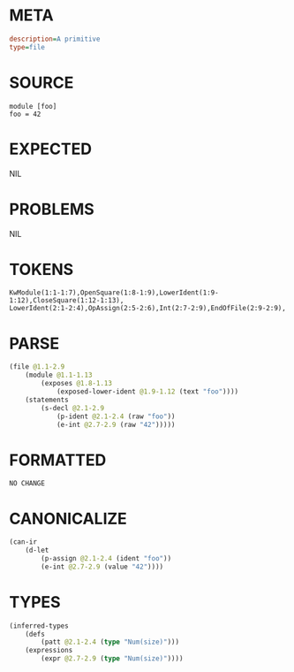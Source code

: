 # META
~~~ini
description=A primitive
type=file
~~~
# SOURCE
~~~roc
module [foo]
foo = 42
~~~
# EXPECTED
NIL
# PROBLEMS
NIL
# TOKENS
~~~zig
KwModule(1:1-1:7),OpenSquare(1:8-1:9),LowerIdent(1:9-1:12),CloseSquare(1:12-1:13),
LowerIdent(2:1-2:4),OpAssign(2:5-2:6),Int(2:7-2:9),EndOfFile(2:9-2:9),
~~~
# PARSE
~~~clojure
(file @1.1-2.9
	(module @1.1-1.13
		(exposes @1.8-1.13
			(exposed-lower-ident @1.9-1.12 (text "foo"))))
	(statements
		(s-decl @2.1-2.9
			(p-ident @2.1-2.4 (raw "foo"))
			(e-int @2.7-2.9 (raw "42")))))
~~~
# FORMATTED
~~~roc
NO CHANGE
~~~
# CANONICALIZE
~~~clojure
(can-ir
	(d-let
		(p-assign @2.1-2.4 (ident "foo"))
		(e-int @2.7-2.9 (value "42"))))
~~~
# TYPES
~~~clojure
(inferred-types
	(defs
		(patt @2.1-2.4 (type "Num(size)")))
	(expressions
		(expr @2.7-2.9 (type "Num(size)"))))
~~~
